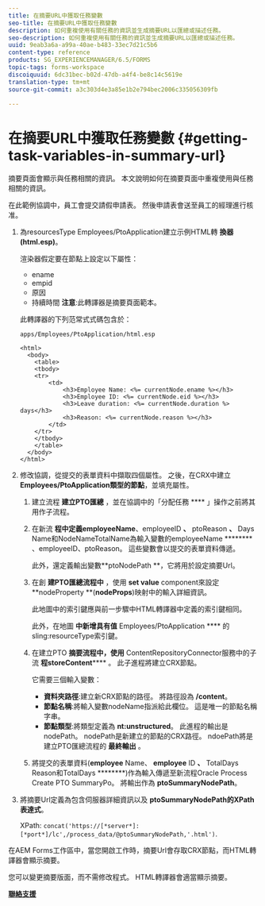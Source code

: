 ```yaml
---
title: 在摘要URL中獲取任務變數
seo-title: 在摘要URL中獲取任務變數
description: 如何重複使用有關任務的資訊並生成摘要URL以匯總或描述任務。
seo-description: 如何重複使用有關任務的資訊並生成摘要URL以匯總或描述任務。
uuid: 9eab3a6a-a99a-40ae-b483-33ec7d21c5b6
content-type: reference
products: SG_EXPERIENCEMANAGER/6.5/FORMS
topic-tags: forms-workspace
discoiquuid: 6dc31bec-b02d-47db-a4f4-be8c14c5619e
translation-type: tm+mt
source-git-commit: a3c303d4e3a85e1b2e794bec2006c335056309fb

---
```



# 在摘要URL中獲取任務變數 {#getting-task-variables-in-summary-url}

摘要頁面會顯示與任務相關的資訊。 本文說明如何在摘要頁面中重複使用與任務相關的資訊。

在此範例協調中，員工會提交請假申請表。 然後申請表會送至員工的經理進行核准。

1. 為resourcesType Employees/PtoApplication建立示例HTML轉 **換器(html.esp)**。

   渲染器假定要在節點上設定以下屬性：

   * ename
   * empid
   * 原因
   * 持續時間
   **注意**:此轉譯器是摘要頁面範本。

   此轉譯器的下列范常式式碼包含於：

   `apps/Employees/PtoApplication/html.esp`

   ```
   <html>
     <body>
       <table>
       <tbody>
       <tr>
           <td>
               <h3>Employee Name: <%= currentNode.ename %></h3>
               <h3>Employee ID: <%= currentNode.eid %></h3>
               <h3>Leave duration: <%= currentNode.duration %> days</h3>
               <h3>Reason: <%= currentNode.reason %></h3>
           </td>
       </tr>
       </tbody>
       </table>
     </body>
   </html>
   ```

1. 修改協調，從提交的表單資料中擷取四個屬性。 之後，在CRX中建立 **Employees/PtoApplication類型的節點**，並填充屬性。

   1. 建立流程 **建立PTO匯總** ，並在協調中的「分配任務 **** 」操作之前將其用作子流程。
   1. 在新流 **程中定義employeeName**、employeeID **、** ptoReason **、** Days Name和NodeNameTotalName為輸入變數的employeeName ******** 、employeeID、ptoReason。 這些變數會以提交的表單資料傳遞。

      此外，還定義輸出變數**ptoNodePath **，它將用於設定摘要Url。

   1. 在創 **建PTO匯總流程中** ，使用 **set value** component來設定**nodeProperty **(**nodeProps**)映射中的輸入詳細資訊。

      此地圖中的索引鍵應與前一步驟中HTML轉譯器中定義的索引鍵相同。

      此外，在地圖 **中新增具有值** Employees/PtoApplication **** 的sling:resourceType索引鍵。

   1. 在建立PTO **摘要流程中，使用** ContentRepositoryConnector服務中的子流 **程storeContent****** 。 此子進程將建立CRX節點。

      它需要三個輸入變數：

      * **資料夾路徑**:建立新CRX節點的路徑。 將路徑設為 **/content**。
      * **節點名稱**:將輸入變數nodeName指派給此欄位。 這是唯一的節點名稱字串。
      * **節點類型**:將類型定義為 **nt:unstructured**。 此進程的輸出是nodePath。 nodePath是新建立的節點的CRX路徑。 ndoePath將是建立PTO匯總流程的 **最終輸出** 。
   1. 將提交的表單資料(**employee** Name、 **employee** ID **、** TotalDays Reason和TotalDays ********)作為輸入傳遞至新流程Oracle Process Create PTO SummaryPo。 將輸出作為 **ptoSummaryNodePath**。


1. 將摘要Url定義為包含伺服器詳細資訊以及 **ptoSummaryNodePath的XPath表達式**。

   XPath: `concat('https://[*server*]:[*port*]/lc',/process_data/@ptoSummaryNodePath,'.html')`.

在AEM Forms工作區中，當您開啟工作時，摘要Url會存取CRX節點，而HTML轉譯器會顯示摘要。

您可以變更摘要版面，而不需修改程式。 HTML轉譯器會適當顯示摘要。

**[聯絡支援](https://www.adobe.com/account/sign-in.supportportal.html)**

